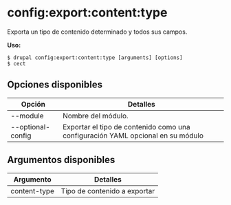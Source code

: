# config:export:content:type
Exporta un tipo de contenido determinado y todos sus campos.

**Uso:**
```
$ drupal config:export:content:type [arguments] [options]
$ cect  
```

## Opciones disponibles
Opción | Detalles
-------|-------------
--module | Nombre del módulo.
--optional-config | Exportar el tipo de contenido como una configuración YAML opcional en su módulo

## Argumentos disponibles
Argumento | Detalles
---------|-------------
content-type | Tipo de contenido a exportar
